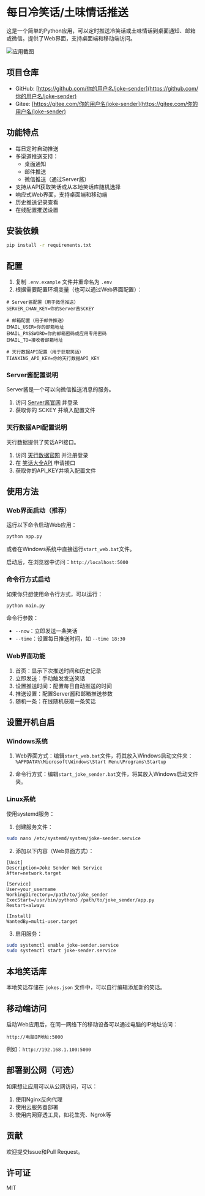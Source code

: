 # 每日冷笑话/土味情话推送

这是一个简单的Python应用，可以定时推送冷笑话或土味情话到桌面通知、邮箱或微信。提供了Web界面，支持桌面端和移动端访问。

![应用截图](screenshots/screenshot.png)

## 项目仓库

- GitHub: [https://github.com/你的用户名/joke-sender](https://github.com/你的用户名/joke-sender)
- Gitee: [https://gitee.com/你的用户名/joke-sender](https://gitee.com/你的用户名/joke-sender)

## 功能特点

- 每日定时自动推送
- 多渠道推送支持：
  - 桌面通知
  - 邮件推送
  - 微信推送（通过Server酱）
- 支持从API获取笑话或从本地笑话库随机选择
- 响应式Web界面，支持桌面端和移动端
- 历史推送记录查看
- 在线配置推送设置

## 安装依赖

```bash
pip install -r requirements.txt
```

## 配置

1. 复制 `.env.example` 文件并重命名为 `.env`
2. 根据需要配置环境变量（也可以通过Web界面配置）：

```
# Server酱配置（用于微信推送）
SERVER_CHAN_KEY=你的Server酱SCKEY

# 邮箱配置（用于邮件推送）
EMAIL_USER=你的邮箱地址
EMAIL_PASSWORD=你的邮箱密码或应用专用密码
EMAIL_TO=接收者邮箱地址

# 天行数据API配置（用于获取笑话）
TIANXING_API_KEY=你的天行数据API_KEY
```

### Server酱配置说明

Server酱是一个可以向微信推送消息的服务。

1. 访问 [Server酱官网](https://sct.ftqq.com/) 并登录
2. 获取你的 SCKEY 并填入配置文件

### 天行数据API配置说明

天行数据提供了笑话API接口。

1. 访问 [天行数据官网](https://www.tianapi.com/) 并注册登录
2. 在 [笑话大全API](https://www.tianapi.com/apiview/47) 申请接口
3. 获取你的API_KEY并填入配置文件

## 使用方法

### Web界面启动（推荐）

运行以下命令启动Web应用：

```bash
python app.py
```

或者在Windows系统中直接运行`start_web.bat`文件。

启动后，在浏览器中访问：`http://localhost:5000`

### 命令行方式启动

如果你只想使用命令行方式，可以运行：

```bash
python main.py
```

命令行参数：
- `--now`：立即发送一条笑话
- `--time`：设置每日推送时间，如 `--time 18:30`

### Web界面功能

1. 首页：显示下次推送时间和历史记录
2. 立即发送：手动触发发送笑话
3. 设置推送时间：配置每日自动推送的时间
4. 推送设置：配置Server酱和邮箱推送参数
5. 随机一条：在线随机获取一条笑话

## 设置开机自启

### Windows系统

1. Web界面方式：编辑`start_web.bat`文件，将其放入Windows启动文件夹：
   `%APPDATA%\Microsoft\Windows\Start Menu\Programs\Startup`

2. 命令行方式：编辑`start_joke_sender.bat`文件，将其放入Windows启动文件夹。

### Linux系统

使用systemd服务：

1. 创建服务文件：

```bash
sudo nano /etc/systemd/system/joke-sender.service
```

2. 添加以下内容（Web界面方式）：

```
[Unit]
Description=Joke Sender Web Service
After=network.target

[Service]
User=your_username
WorkingDirectory=/path/to/joke_sender
ExecStart=/usr/bin/python3 /path/to/joke_sender/app.py
Restart=always

[Install]
WantedBy=multi-user.target
```

3. 启用服务：

```bash
sudo systemctl enable joke-sender.service
sudo systemctl start joke-sender.service
```

## 本地笑话库

本地笑话存储在 `jokes.json` 文件中，可以自行编辑添加新的笑话。

## 移动端访问

启动Web应用后，在同一网络下的移动设备可以通过电脑的IP地址访问：

```
http://电脑IP地址:5000
```

例如：`http://192.168.1.100:5000`

## 部署到公网（可选）

如果想让应用可以从公网访问，可以：

1. 使用Nginx反向代理
2. 使用云服务器部署
3. 使用内网穿透工具，如花生壳、Ngrok等

## 贡献

欢迎提交Issue和Pull Request。

## 许可证

MIT 